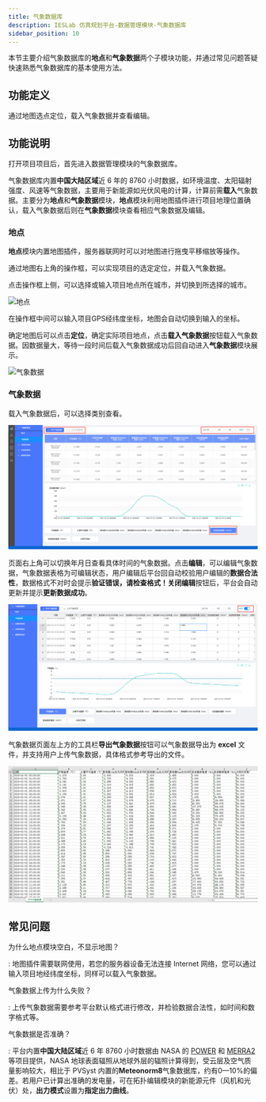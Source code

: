 ```yaml
---
title: 气象数据库
description: IESLab 仿真规划平台-数据管理模块-气象数据库
sidebar_position: 10
---
```


本节主要介绍气象数据库的**地点**和**气象数据**两个子模块功能，并通过常见问题答疑快速熟悉气象数据库的基本使用方法。

## 功能定义
通过地图选点定位，载入气象数据并查看编辑。


## 功能说明

打开项目项目后，首先进入数据管理模块的气象数据库。

气象数据库内置**中国大陆区域**近 6 年的 8760 小时数据，如环境温度、太阳辐射强度、风速等气象数据，主要用于新能源如光伏风电的计算，计算前需**载入**气象数据。主要分为**地点**和**气象数据**模块，**地点**模块利用地图插件进行项目地理位置确认，载入气象数据后则在**气象数据**模块查看相应气象数据及编辑。

### 地点

**地点**模块内置地图插件，服务器联网时可以对地图进行拖曳平移缩放等操作。

通过地图右上角的操作框，可以实现项目的选定定位，并载入气象数据。

点击操作框上侧，可以选择或输入项目地点所在城市，并切换到所选择的城市。

![地点](./location.png "地点")

在操作框中间可以输入项目GPS经纬度坐标，地图会自动切换到输入的坐标。

确定地图后可以点击**定位**，确定实际项目地点，点击**载入气象数据**按钮载入气象数据。因数据量大，等待一段时间后载入气象数据成功后回自动进入**气象数据**模块展示。

![气象数据](./data.png "气象数据")

### 气象数据

载入气象数据后，可以选择类别查看。

![气象数据1](./data1.png "气象数据1")

页面右上角可以切换年月日查看具体时间的气象数据。点击**编辑**，可以编辑气象数据，气象数据表格为可编辑状态，用户编辑后平台回自动校验用户编辑的**数据合法性**，数据格式不对时会提示**验证错误，请检查格式！**关闭**编辑**按钮后，平台会自动更新并提示**更新数据成功**。

![气象数据编辑](./edit.png "气象数据编辑")

气象数据页面左上方的工具栏**导出气象数据**按钮可以气象数据导出为 **excel** 文件，并支持用户上传气象数据，具体格式参考导出的文件。

![气象数据文件](./file.png "气象数据文件")

## 常见问题

为什么地点模块空白，不显示地图？

: 地图插件需要联网使用，若您的服务器设备无法连接 Internet 网络，您可以通过输入项目地经纬度坐标，同样可以载入气象数据。

气象数据上传为什么失败？

: 上传气象数据需要参考平台默认格式进行修改，并检验数据合法性，如时间和数字格式等。
   
气象数据是否准确？

: 平台内置**中国大陆区域**近 6 年 8760 小时数据由 NASA 的 [POWER](https://power.larc.nasa.gov/) 和 [MERRA2](https://gmao.gsfc.nasa.gov/reanalysis/MERRA-2/) 等项目提供，NASA 地球表面辐照从地球外层的辐照计算得到，受云层及空气质量影响较大，相比于 PVSyst 内置的**Meteonorm8**气象数据库，约有0—10%的偏差。若用户已计算出准确的发电量，可在拓扑编辑模块的新能源元件（风机和光伏）处，**出力模式**设置为**指定出力曲线**。